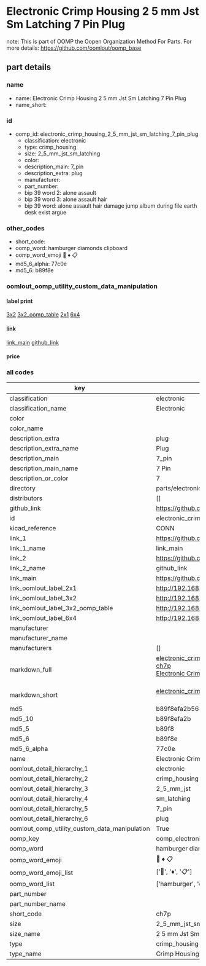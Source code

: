 # Electronic Crimp Housing 2 5 mm Jst Sm Latching 7 Pin Plug  

note: This is part of OOMP the Oopen Organization Method For Parts. For more details: https://github.com/oomlout/oomp_base

##  part details





### name
* name: Electronic Crimp Housing 2 5 mm Jst Sm Latching 7 Pin Plug
* name_short: 
### id
* oomp_id: electronic_crimp_housing_2_5_mm_jst_sm_latching_7_pin_plug
  * classification: electronic
  * type: crimp_housing
  * size: 2_5_mm_jst_sm_latching
  * color: 
  * description_main: 7_pin
  * description_extra: plug
  * manufacturer: 
  * part_number: 
  * bip 39 word 2: alone assault
  * bip 39 word 3: alone assault hair
  * bip 39 word: alone assault hair damage jump album during file earth desk exist argue

### other_codes
* short_code: 
* oomp_word: hamburger diamonds clipboard
* oomp_word_emoji :hamburger: :diamonds: :clipboard:
* md5_6_alpha: 77c0e
* md5_6: b89f8e






### oomlout_oomp_utility_custom_data_manipulation
#### label print
[3x2](http://192.168.1.245:1112/?label=oomp%2077c0e)
[3x2_oomp_table](http://192.168.1.107:1112/?label=oomp%2077c0e)
[2x1](http://192.168.1.242:1112/?label=oomp%2077c0e)
[6x4](http://192.168.1.55:1112/?label=oomp%2077c0e)    

#### link

[link_main](https://github.com/oomlout/oomlout_oomp_current_version_messy/tree/main/parts/electronic_crimp_housing_2_5_mm_jst_sm_latching_7_pin_plug) [github_link](https://github.com/oomlout/oomlout_oomp_part_src/tree/main/parts/electronic_crimp_housing_2_5_mm_jst_sm_latching_7_pin_plug)                             

#### price







### all codes 
| key | value |  
| --- | --- |  
| classification | electronic |  
| classification_name | Electronic |  
| color |  |  
| color_name |  |  
| description_extra | plug |  
| description_extra_name | Plug |  
| description_main | 7_pin |  
| description_main_name | 7 Pin |  
| description_or_color | 7 |  
| directory | parts/electronic_crimp_housing_2_5_mm_jst_sm_latching_7_pin_plug |  
| distributors | [] |  
| github_link | https://github.com/oomlout/oomlout_oomp_part_src/tree/main/parts/electronic_crimp_housing_2_5_mm_jst_sm_latching_7_pin_plug |  
| id | electronic_crimp_housing_2_5_mm_jst_sm_latching_7_pin_plug |  
| kicad_reference | CONN |  
| link_1 | https://github.com/oomlout/oomlout_oomp_current_version_messy/tree/main/parts/electronic_crimp_housing_2_5_mm_jst_sm_latching_7_pin_plug |  
| link_1_name | link_main |  
| link_2 | https://github.com/oomlout/oomlout_oomp_part_src/tree/main/parts/electronic_crimp_housing_2_5_mm_jst_sm_latching_7_pin_plug |  
| link_2_name | github_link |  
| link_main | https://github.com/oomlout/oomlout_oomp_current_version_messy/tree/main/parts/electronic_crimp_housing_2_5_mm_jst_sm_latching_7_pin_plug |  
| link_oomlout_label_2x1 | http://192.168.1.242:1112/?label=oomp%2077c0e |  
| link_oomlout_label_3x2 | http://192.168.1.245:1112/?label=oomp%2077c0e |  
| link_oomlout_label_3x2_oomp_table | http://192.168.1.107:1112/?label=oomp%2077c0e |  
| link_oomlout_label_6x4 | http://192.168.1.55:1112/?label=oomp%2077c0e |  
| manufacturer |  |  
| manufacturer_name |  |  
| manufacturers | [] |  
| markdown_full | [electronic_crimp_housing_2_5_mm_jst_sm_latching_7_pin_plug](https://github.com/oomlout/oomlout_oomp_current_version_messy/tree/main/parts/electronic_crimp_housing_2_5_mm_jst_sm_latching_7_pin_plug)<br>[ch7p](https://github.com/oomlout/oomlout_oomp_current_version_messy/tree/main/parts/electronic_crimp_housing_2_5_mm_jst_sm_latching_7_pin_plug)<br>[Electronic Crimp Housing 2 5 Mm Jst Sm Latching 7 Pin Plug](https://github.com/oomlout/oomlout_oomp_current_version_messy/tree/main/parts/electronic_crimp_housing_2_5_mm_jst_sm_latching_7_pin_plug)<br><br> |  
| markdown_short | [electronic_crimp_housing_2_5_mm_jst_sm_latching_7_pin_plug](https://github.com/oomlout/oomlout_oomp_current_version_messy/tree/main/parts/electronic_crimp_housing_2_5_mm_jst_sm_latching_7_pin_plug)<br><br> |  
| md5 | b89f8efa2b56288417bc7370d0836037 |  
| md5_10 | b89f8efa2b |  
| md5_5 | b89f8 |  
| md5_6 | b89f8e |  
| md5_6_alpha | 77c0e |  
| name | Electronic Crimp Housing 2 5 mm Jst Sm Latching 7 Pin Plug |  
| oomlout_detail_hierarchy_1 | electronic |  
| oomlout_detail_hierarchy_2 | crimp_housing |  
| oomlout_detail_hierarchy_3 | 2_5_mm_jst |  
| oomlout_detail_hierarchy_4 | sm_latching |  
| oomlout_detail_hierarchy_5 | 7_pin |  
| oomlout_detail_hierarchy_6 | plug |  
| oomlout_oomp_utility_custom_data_manipulation | True |  
| oomp_key | oomp_electronic_crimp_housing_2_5_mm_jst_sm_latching_7_pin_plug |  
| oomp_word | hamburger diamonds clipboard |  
| oomp_word_emoji | :hamburger: :diamonds: :clipboard: |  
| oomp_word_emoji_list | [':hamburger:', ':diamonds:', ':clipboard:'] |  
| oomp_word_list | ['hamburger', 'diamonds', 'clipboard'] |  
| part_number |  |  
| part_number_name |  |  
| short_code | ch7p |  
| size | 2_5_mm_jst_sm_latching |  
| size_name | 2 5 mm Jst Sm Latching |  
| type | crimp_housing |  
| type_name | Crimp Housing |  
